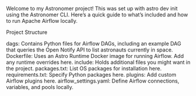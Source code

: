 Welcome to my Astronomer project! This was set up with astro dev init using the Astronomer CLI. Here’s a quick guide to what’s included and how to run Apache Airflow locally.

Project Structure

dags: Contains Python files for Airflow DAGs, including an example DAG that queries the Open Notify API to list astronauts currently in space.
Dockerfile: Uses an Astro Runtime Docker image for running Airflow. Add any runtime overrides here.
include: Holds additional files you might want in the project.
packages.txt: List OS packages for installation here.
requirements.txt: Specify Python packages here.
plugins: Add custom Airflow plugins here.
airflow_settings.yaml: Define Airflow connections, variables, and pools locally.

